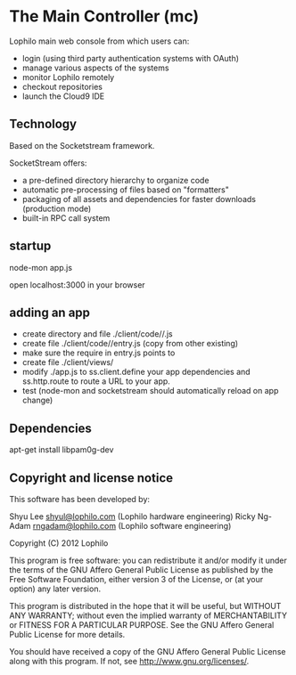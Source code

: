 # The Main Controller (mc)

Lophilo main web console from which users can:

* login (using third party authentication systems with OAuth)
* manage various aspects of the systems
* monitor Lophilo remotely
* checkout repositories
* launch the Cloud9 IDE

## Technology

Based on the Socketstream framework.

SocketStream offers:

* a pre-defined directory hierarchy to organize code
* automatic pre-processing of files based on "formatters"
* packaging of all assets and dependencies for faster downloads (production mode)
* built-in RPC call system

## startup

 node-mon app.js

 open localhost:3000 in your browser

## adding an app

* create directory and file ./client/code/<appname>/<appname>.js
* create file ./client/code/<appname>/entry.js (copy from other existing)
* make sure the require in entry.js points to <appname>
* create file ./client/views/<appname>
* modify ./app.js to ss.client.define your app dependencies and ss.http.route to route a URL to your app.
* test (node-mon and socketstream should automatically reload on app change)

## Dependencies

apt-get install libpam0g-dev

## Copyright and license notice

This software has been developed by:

Shyu Lee shyul@lophilo.com (Lophilo hardware engineering)
Ricky Ng-Adam rngadam@lophilo.com (Lophilo software engineering)

Copyright (C) 2012 Lophilo

This program is free software: you can redistribute it and/or modify it under the terms of the GNU Affero General Public License as published by the Free Software Foundation, either version 3 of the License, or (at your option) any later version.

This program is distributed in the hope that it will be useful, but WITHOUT ANY WARRANTY; without even the implied warranty of MERCHANTABILITY or FITNESS FOR A PARTICULAR PURPOSE. See the GNU Affero General Public License for more details.

You should have received a copy of the GNU Affero General Public License along with this program. If not, see http://www.gnu.org/licenses/.
